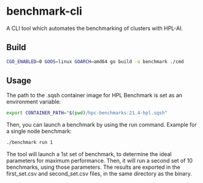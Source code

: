 # benchmark-cli

A CLI tool which automates the benchmarking of clusters with HPL-AI.

## Build

```sh
CGO_ENABLED=0 GOOS=linux GOARCH=amd64 go build -o benchmark ./cmd
```

## Usage

The path to the .sqsh container image for HPL Benchmark is set as an environment variable:

```sh
export CONTAINER_PATH="$(pwd)/hpc-benchmarks:21.4-hpl.sqsh"
```

Then, you can launch a benchmark by using the run command. Example for a single node benchmark:

```sh
./benchmark run 1
```

The tool will launch a 1st set of benchmark, to determine the ideal parameters for maximum performance.
Then, it will run a second set of 10 benchmarks, using those parameters.
The results are exported in the first_set.csv and second_set.csv files, in the same directory as the binary.
